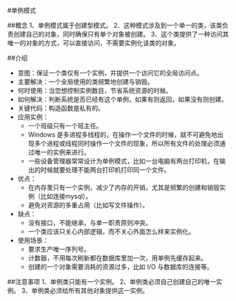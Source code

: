 #单例模式

##概念
    1、单例模式属于创建型模式。 
    2、这种模式涉及到一个单一的类，该类负责创建自己的对象，同时确保只有单个对象被创建。
    3、这个类提供了一种访问其唯一的对象的方式，可以直接访问，不需要实例化该类的对象。

##介绍
* 意图：保证一个类仅有一个实例，并提供一个访问它的全局访问点。
* 主要解决：一个全局使用的类频繁地创建与销毁。
* 何时使用：当您想控制实例数目，节省系统资源的时候。
* 如何解决：判断系统是否已经有这个单例，如果有则返回，如果没有则创建。
* 关键代码：构造函数是私有的。
* 应用实例：
    * 一个班级只有一个班主任。
    * Windows 是多进程多线程的，在操作一个文件的时候，就不可避免地出现多个进程或线程同时操作一个文件的现象，所以所有文件的处理必须通过唯一的实例来进行。
    * 一些设备管理器常常设计为单例模式，比如一台电脑有两台打印机，在输出的时候就要处理不能两台打印机打印同一个文件。
* 优点：
    * 在内存里只有一个实例，减少了内存的开销，尤其是频繁的创建和销毁实例（比如连接mysql）。
    * 避免对资源的多重占用（比如写文件操作）。
* 缺点：
    * 没有接口，不能继承，与单一职责原则冲突。
    * 一个类应该只关心内部逻辑，而不关心外面怎么样来实例化。
* 使用场景：
    * 要求生产唯一序列号。
    * 计数器，不用每次刷新都在数据库里加一次，用单例先缓存起来。
    * 创建的一个对象需要消耗的资源过多，比如 I/O 与数据库的连接等。

##注意事项
    1、单例类只能有一个实例。
    2、单例类必须自己创建自己的唯一实例。
    3、单例类必须给所有其他对象提供这一实例。